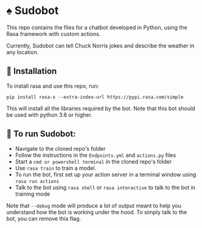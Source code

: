 # :spades: Sudobot

This repo contains the files for a chatbot developed in Python, using the Rasa framework with custom actions.

Currently, Sudobot can tell Chuck Norris jokes and describe the weather in any location.

## 👷‍ Installation

To install rasa and use this repo, run:
```
pip install rasa-x --extra-index-url https://pypi.rasa.com/simple
```
This will install all the libraries required by the bot.
Note that this bot should be used with python 3.6 or higher.

## 🤖 To run Sudobot:

- Navigate to the cloned repo's folder
- Follow the instructions in the `Endpoints.yml` and `actions.py` files
- Start a `cmd or powershell terminal` in the cloned repo's folder
- Use `rasa train` to train a model.
- To run the bot, first set up your action server in a terminal window using ```rasa run actions```
- Talk to the bot using `rasa shell` or `rasa interactive` to talk to the bot in training mode

Note that `--debug` mode will produce a lot of output meant to help you understand how the bot is working 
under the hood. To simply talk to the bot, you can remove this flag.
